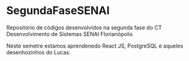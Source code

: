 # SegundaFaseSENAI
Repositório de códigos desenvolvidos na segunda fase do CT Desenvolvimento de Sistemas SENAI Florianópolis

Neste semetre estamos aprendenedo React JS, PostgreSQL e aqueles desenhozinhos do Lucas.
